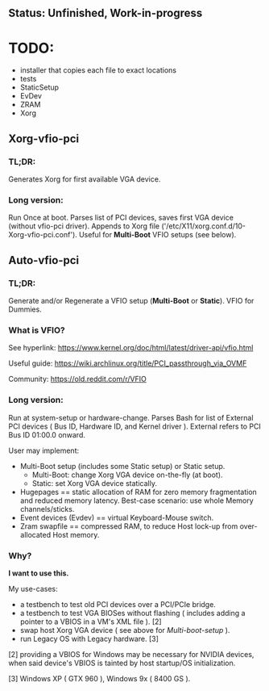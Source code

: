 ## Status: Unfinished, Work-in-progress
# TODO:
* installer that copies each file to exact locations
* tests
* StaticSetup
* EvDev
* ZRAM
* Xorg

## Xorg-vfio-pci
### TL;DR:
Generates Xorg for first available VGA device.

### Long version:
Run Once at boot. Parses list of PCI devices, saves first VGA device (without vfio-pci driver). Appends to Xorg file ('/etc/X11/xorg.conf.d/10-Xorg-vfio-pci.conf').
Useful for **Multi-Boot** VFIO setups (see below).

## Auto-vfio-pci
### TL;DR:
Generate and/or Regenerate a VFIO setup (**Multi-Boot** or **Static**). VFIO for Dummies.

### What is VFIO?

See hyperlink:  https://www.kernel.org/doc/html/latest/driver-api/vfio.html

Useful guide:   https://wiki.archlinux.org/title/PCI_passthrough_via_OVMF

Community:      https://old.reddit.com/r/VFIO

### Long version:
Run at system-setup or hardware-change.
Parses Bash for list of External PCI devices ( Bus ID, Hardware ID, and Kernel driver ). External refers to PCI Bus ID 01:00.0 onward.

User may implement:
* Multi-Boot setup (includes some Static setup) or Static setup.
  - Multi-Boot:   change Xorg VGA device on-the-fly (at boot).
  - Static:       set Xorg VGA device statically.
* Hugepages             == static allocation of RAM for zero memory fragmentation and reduced memory latency. Best-case scenario: use whole Memory channels/sticks.
* Event devices (Evdev) == virtual Keyboard-Mouse switch.
* Zram swapfile         == compressed RAM, to reduce Host lock-up from over-allocated Host memory.

### Why?
  **I want to use this.**
  
My use-cases:
* a testbench to test old PCI devices over a PCI/PCIe bridge.
* a testbench to test VGA BIOSes without flashing ( includes adding a pointer to a VBIOS in a VM's XML file ). [2]
* swap host Xorg VGA device ( see above for *Multi-boot-setup* ).
* run Legacy OS with Legacy hardware. [3]

[2] providing a VBIOS for Windows may be necessary for NVIDIA devices, when said device's VBIOS is tainted by host startup/OS initialization.

[3] Windows XP ( GTX 960 ), Windows 9x ( 8400 GS ).
